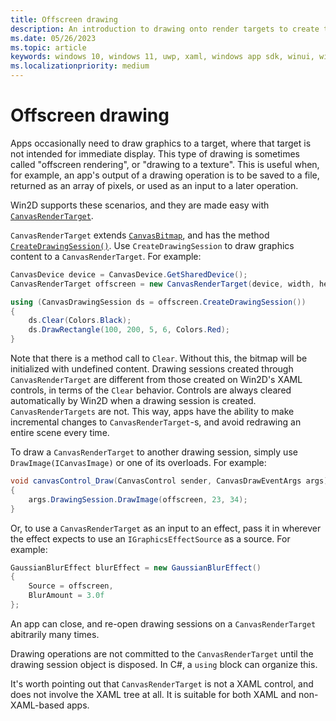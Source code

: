 ```yaml
---
title: Offscreen drawing
description: An introduction to drawing onto render targets to create textures for later use.
ms.date: 05/26/2023
ms.topic: article
keywords: windows 10, windows 11, uwp, xaml, windows app sdk, winui, windows ui, graphics, games, effect win2d d2d d2d1 direct2d interop cpp csharp
ms.localizationpriority: medium
---
```


# Offscreen drawing

Apps occasionally need to draw graphics to a target, where that target is not intended for immediate display. This type of drawing is sometimes called "offscreen rendering", or "drawing to a texture". This is useful when, for example, an app's output of a drawing operation is to be saved to a file, returned as an array of pixels, or used as an input to a later operation.

Win2D supports these scenarios, and they are made easy with [`CanvasRenderTarget`](https://microsoft.github.io/Win2D/WinUI3/html/T_Microsoft_Graphics_Canvas_CanvasRenderTarget.htm).

`CanvasRenderTarget` extends [`CanvasBitmap`](https://microsoft.github.io/Win2D/WinUI3/html/T_Microsoft_Graphics_Canvas_CanvasBitmap.htm), and has the method [`CreateDrawingSession()`](https://microsoft.github.io/Win2D/WinUI3/html/M_Microsoft_Graphics_Canvas_CanvasRenderTarget_CreateDrawingSession.htm). Use `CreateDrawingSession` to draw graphics content to a `CanvasRenderTarget`. For example:

```csharp
CanvasDevice device = CanvasDevice.GetSharedDevice();
CanvasRenderTarget offscreen = new CanvasRenderTarget(device, width, height, 96);

using (CanvasDrawingSession ds = offscreen.CreateDrawingSession())
{
    ds.Clear(Colors.Black);
    ds.DrawRectangle(100, 200, 5, 6, Colors.Red);
}
```

Note that there is a method call to `Clear`. Without this, the bitmap will be initialized with undefined content. Drawing sessions created through `CanvasRenderTarget` are different from those created on Win2D's XAML controls, in terms of the `Clear` behavior. Controls are always cleared automatically by Win2D when a drawing session is created. `CanvasRenderTargets` are not. This way, apps have the ability to make incremental changes to `CanvasRenderTarget`-s, and avoid redrawing an entire scene every time.

To draw a `CanvasRenderTarget` to another drawing session, simply use `DrawImage(ICanvasImage)` or one of its overloads. For example:

```csharp
void canvasControl_Draw(CanvasControl sender, CanvasDrawEventArgs args)
{
    args.DrawingSession.DrawImage(offscreen, 23, 34);
}
```

Or, to use a `CanvasRenderTarget` as an input to an effect, pass it in wherever the effect expects to use an `IGraphicsEffectSource` as a source. For example:

```csharp
GaussianBlurEffect blurEffect = new GaussianBlurEffect()
{
    Source = offscreen,
    BlurAmount = 3.0f
};
```

An app can close, and re-open drawing sessions on a `CanvasRenderTarget` abitrarily many times.

Drawing operations are not committed to the `CanvasRenderTarget` until the drawing session object is disposed. In C#, a `using` block can organize this.

It's worth pointing out that `CanvasRenderTarget` is not a XAML control, and does not involve the XAML tree at all. It is suitable for both XAML and non-XAML-based apps.